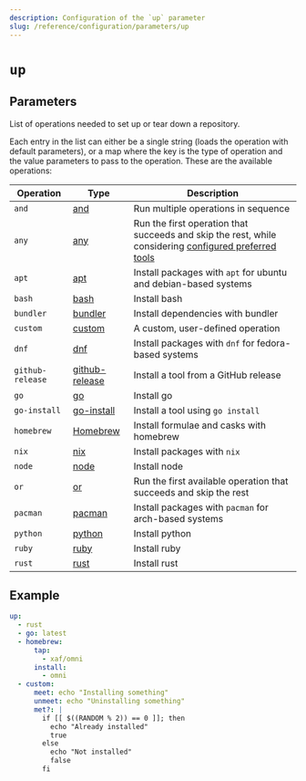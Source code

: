 ```yaml
---
description: Configuration of the `up` parameter
slug: /reference/configuration/parameters/up
---
```


# `up`

## Parameters

List of operations needed to set up or tear down a repository.

Each entry in the list can either be a single string (loads the operation with default parameters), or a map where the key is the type of operation and the value parameters to pass to the operation. These are the available operations:

| Operation | Type | Description                                                    |
|-----------|------|---------------------------------------------------------|
| `and` | [and](up/and) | Run multiple operations in sequence |
| `any` | [any](up/any) | Run the first operation that succeeds and skip the rest, while considering [configured preferred tools](up_command) |
| `apt` | [apt](up/apt) | Install packages with `apt` for ubuntu and debian-based systems |
| `bash` | [bash](up/bash) | Install bash |
| `bundler` | [bundler](up/bundler) | Install dependencies with bundler |
| `custom` | [custom](up/custom) | A custom, user-defined operation |
| `dnf` | [dnf](up/dnf) | Install packages with `dnf` for fedora-based systems |
| `github-release` | [github-release](up/github-release) | Install a tool from a GitHub release |
| `go` | [go](up/go) | Install go |
| `go-install` | [go-install](up/go-install) | Install a tool using `go install` |
| `homebrew`  | [Homebrew](up/homebrew) | Install formulae and casks with homebrew |
| `nix` | [nix](up/nix) | Install packages with `nix` |
| `node` | [node](up/node) | Install node |
| `or` | [or](up/or) | Run the first available operation that succeeds and skip the rest |
| `pacman` | [pacman](up/pacman) | Install packages with `pacman` for arch-based systems |
| `python` | [python](up/python) | Install python |
| `ruby` | [ruby](up/ruby) | Install ruby |
| `rust` | [rust](up/rust) | Install rust |

## Example

```yaml
up:
  - rust
  - go: latest
  - homebrew:
      tap:
        - xaf/omni
      install:
        - omni
  - custom:
      meet: echo "Installing something"
      unmeet: echo "Uninstalling something"
      met?: |
        if [[ $((RANDOM % 2)) == 0 ]]; then
          echo "Already installed"
          true
        else
          echo "Not installed"
          false
        fi
```
